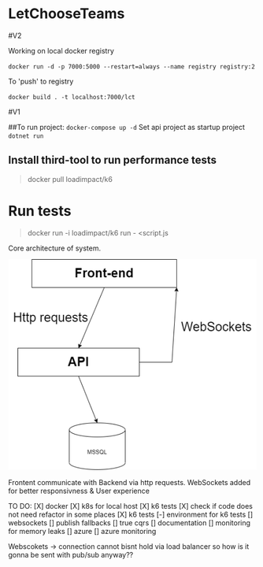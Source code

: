 # LetChooseTeams



#V2

Working on local docker registry

`docker run -d -p 7000:5000 --restart=always --name registry registry:2`

To 'push' to registry

`docker build . -t localhost:7000/lct`



#V1

##To run project:
`docker-compose up -d` 
Set api project as startup project
`dotnet run`

## Install third-tool to run performance tests
> docker pull loadimpact/k6

# Run tests
> docker run -i loadimpact/k6 run - <script.js

Core architecture of system.

![alt text](https://github.com/AGranosik/LetChooseTeams/blob/event-sourcing/images/v1_architectures.png)

Frontent communicate with Backend via http requests.
WebSockets added for better responsivness & User experience

TO DO: 
[X] docker
[X] k8s for local host
[X] k6 tests
[X] check if code does not need refactor in some places
[X] k6 tests
[-] environment for k6 tests
[] websockets
[] publish fallbacks
[] true cqrs
[] documentation
[] monitoring for memory leaks
[] azure
[] azure monitoring

Webscokets -> connection cannot bisnt hold via load balancer so how is it gonna be sent with pub/sub anyway??